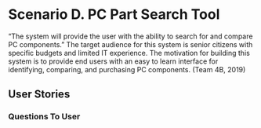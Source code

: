 <h1> Scenario D. PC Part Search Tool </h1>
<p>
“The system will provide the user with the ability to search for and compare PC components.” The target audience for this system is senior citizens with specific budgets and limited IT experience. The motivation for building this system is to provide end users with an easy to learn interface for identifying, comparing, and purchasing PC components.  (Team 4B, 2019) 
<p>
<h2> User Stories </h2>
<h3> Questions To User </h3>

